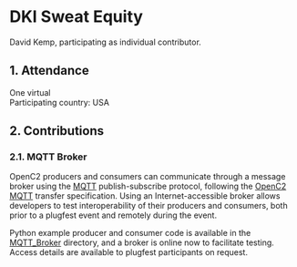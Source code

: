 # DKI Sweat Equity
David Kemp, participating as individual contributor.

## 1. Attendance
One virtual  
Participating country: USA

## 2. Contributions
### 2.1. MQTT Broker
OpenC2 producers and consumers can communicate through a message broker using the
[MQTT](https://docs.oasis-open.org/mqtt/mqtt/v5.0/mqtt-v5.0.html) publish-subscribe protocol,
following the [OpenC2 MQTT](https://docs.oasis-open.org/openc2/transf-mqtt/v1.0/transf-mqtt-v1.0.html)
transfer specification. Using an Internet-accessible broker allows developers to
test interoperability of their producers and consumers, both prior to a plugfest
event and remotely during the event.

Python example producer and consumer code is available in the [MQTT_Broker](MQTT_Broker)
directory, and a broker is online now to facilitate testing. Access details are available
to plugfest participants on request.
